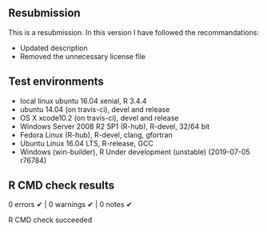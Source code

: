 ## Resubmission
This is a resubmission. In this version I have followed the recommandations:
* Updated description
* Removed the unnecessary license file


## Test environments
* local linux ubuntu 16.04 xenial, R 3.4.4
* ubuntu 14.04 (on travis-ci), devel and release
* OS X xcode10.2 (on travis-ci), devel and release
* Windows Server 2008 R2 SP1 (R-hub), R-devel, 32/64 bit 
* Fedora Linux (R-hub), R-devel, clang, gfortran
* Ubuntu Linux 16.04 LTS, R-release, GCC
* Windows (win-builder), R Under development (unstable) (2019-07-05 r76784)

## R CMD check results
0 errors ✔ | 0 warnings ✔ | 0 notes ✔

R CMD check succeeded

